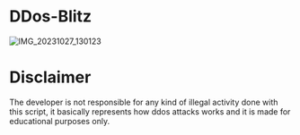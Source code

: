 # DDos-Blitz
![IMG_20231027_130123](https://github.com/MIISTERC/DDos-Blitz/assets/130668957/87d35a4c-436e-40eb-8e68-c8f3f3d72967)
# Disclaimer
The developer is not responsible for any kind of illegal activity done with this script, it basically represents how ddos attacks works and it is made for educational purposes only.
